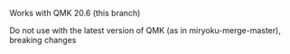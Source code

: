 Works with QMK 20.6 (this branch)


Do not use with the latest version of QMK (as in miryoku-merge-master), breaking changes

